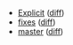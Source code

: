  * [Explicit](https://fennecdjay.github.io/gwion-coverage-report/Explicit) ([diff](https://fennecdjay.github.io/gwion-coverage-report/Explicit/diff.html))
  * [fixes](https://fennecdjay.github.io/gwion-coverage-report/fixes) ([diff](https://fennecdjay.github.io/gwion-coverage-report/fixes/diff.html))
  * [master](https://fennecdjay.github.io/gwion-coverage-report/master) ([diff](https://fennecdjay.github.io/gwion-coverage-report/master/diff.html))

